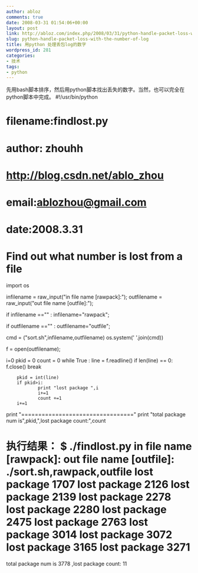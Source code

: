 ```yaml
---
author: abloz
comments: true
date: 2008-03-31 01:54:06+00:00
layout: post
link: http://abloz.com/index.php/2008/03/31/python-handle-packet-loss-with-the-number-of-log/
slug: python-handle-packet-loss-with-the-number-of-log
title: 用python 处理丢包log的数字
wordpress_id: 281
categories:
- 技术
tags:
- python
---
```


先用bash脚本排序，然后用python脚本找出丢失的数字。当然，也可以完全在python脚本中完成。
#!/usr/bin/python
# filename:findlost.py
# author: zhouhh
# http://blog.csdn.net/ablo_zhou
# email:ablozhou@gmail.com
# date:2008.3.31
# Find out what number is lost from a file

import os

infilename = raw_input("in file name [rawpack]:");
outfilename = raw_input("out file name [outfile]:");

if infilename =="" :
        infilename="rawpack";

if outfilename =="" :
        outfilename="outfile";

cmd = ("sort.sh",infilename,outfilename)
os.system(' '.join(cmd))

f = open(outfilename);

i=0
pkid = 0
count = 0
while True :
        line = f.readline()
        if len(line) == 0:
                f.close()
                break

        pkid = int(line)
        if pkid>i:
                print "lost package ",i
                i+=1
                count +=1
        i+=1
print "================================="
print "total package num is",pkid,",lost package count:",count


执行结果：
$ ./findlost.py
in file name [rawpack]:
out file name [outfile]:
./sort.sh,rawpack,outfile
lost package  1707
lost package  2126
lost package  2139
lost package  2278
lost package  2280
lost package  2475
lost package  2763
lost package  3014
lost package  3072
lost package  3165
lost package  3271
=================================
total package num is 3778 ,lost package count: 11

